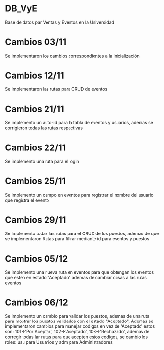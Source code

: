 # DB_VyE
Base de datos par Ventas y Eventos en la Universidad 

# Cambios 03/11
Se implementaron los cambios correspondientes a la inicialización

# Cambios 12/11
Se implementaron las rutas para CRUD de eventos

# Cambios 21/11
Se implemento un auto-id para la tabla de eventos y usuarios, ademas se corrigieron todas las rutas respectivas

# Cambios 22/11
Se implemento una ruta para el login

# Cambios 25/11
Se implemento un campo en eventos para registrar el nombre del usuario que registra el evento

# Cambios 29/11
Se implemento todas las rutas para el CRUD de los puestos, ademas de que se implementaron Rutas para filtrar mediante id para eventos y puestos

# Cambios 05/12
Se implemento una nueva ruta en eventos para que obtengan los eventos que esten en estado "Aceptado" ademas de cambiar cosas a las rutas eventos    

# Cambios 06/12
Se implemento un cambio para validar los puestos, ademas de una ruta para mostrar los puestos validados con el estado "Aceptado", Ademas se implementaron cambios para manejar codigos en vez de 'Aceptado' estos son: 101->'Por Aceptar', 102->'Aceptado', 103->'Rechazado', ademas de corregir todas lar rutas para que acepten estos codigos, se cambio los roles: usu para Usuarios y adm para Administradores